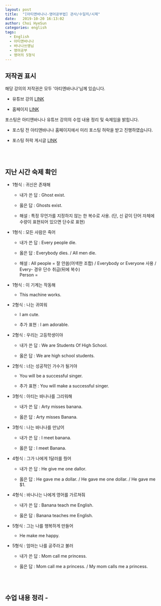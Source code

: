 ```yaml
---
layout: post
title:  "[아티앤바나나-영어공부법] 관사/수일치/시제"
date:   2019-10-20 16:13:02
author: Choi HyeSun
categories: english
tags:
  - English
  - 아티앤바나나
  - 바나나쓰앵님
  - 영어공부
  - 영어의 5형식
---
```


## 저작권 표시

해당 강의의 저작권은 모두 '아티엔바나나'님께 있습니다.

- 유튜브 강의 [LINK](https://www.youtube.com/watch?v=VJASJ5q0Pc4&list=PLAaYgDI-R1LzJeYkMLDilNpx95I5eUnPF)

- 홈페이지 [LINK](https://www.artyandbanana.com/)

포스팅은 아티앤바나나 유튜브 강의의 수업 내용 정리 및 숙제임을 밝힙니다.

- 포스팅 전 아티앤바나나 홈페이지에서 미리 포스팅 허락을 받고 진행하였습니다.

- 포스팅 허락 게시글 [LINK](https://www.artyandbanana.com/community/english/%EC%98%81%EC%96%B4-%EA%B0%95%EC%9D%98-%ED%8F%AC%EC%8A%A4%ED%8C%85/#post-417)

<br>
<br>

## 지난 시간 숙제 확인 

- 1형식 : 귀신은 존재해
  
  - 내가 쓴 답 : Ghost exist.
  
  - 옳은 답 : Ghosts exist.
  
  - 해설 : 특정 무언가를 지정하지 않는 한 복수로 사용. (단, 신 같이 단어 자체에 수량이 표현되어 있으면 단수로 표현)
  
- 1형식 : 모든 사람은 죽어
  
  - 내가 쓴 답 : Every people die.
  
  - 옳은 답 : Everybody dies. / All men die.
  
  - 해설 : All people = 잘 안씀(어색한 조합) / Everybody or Everyone 사용 / Every- 경우 단수 취급(뒤에 복수)
  <br> Person =  
  
- 1형식 : 이 기계는 작동해
  
  - This machine works.
  
- 2형식 : 나는 귀여워
  
  - I am cute.
  
  - 추가 표현 : I am adorable.
  
- 2형식 : 우리는 고등학생이야

  - 내가 쓴 답 : We are Students Of High School.
  
  - 옳은 답 : We are high school students.
  
- 2형식 : 너는 성공적인 가수가 될거야
  
  - You will be a successful singer.
  
  - 추가 표현 : You will make a successful singer.
  
- 3형식 : 아티는 바나나를 그리워해
  
  - 내가 쓴 답 : Arty misses banana.
  
  - 옳은 답 : Arty misses Banana.
  
- 3형식 : 나는 바나나를 만났어
  
  - 내가 쓴 답 : I meet banana.
  
  - 옳은 답 : I meet Banana.
  
- 4형식 : 그가 나에게 1달러를 줬어

  - 내가 쓴 답 : He give me one dallor.

  - 옳은 답 : He gave me a dollar. / He gave me one dollar. / He gave me $1.
  
- 4형식 : 바나나는 나에게 영어를 가르쳐줘
  
  - 내가 쓴 답 : Banana teach me English.
  
  - 옳은 답 : Banana teaches me English.
  
- 5형식 : 그는 나를 행복하게 만들어
  
  - He make me happy.
  
- 5형식 : 엄마는 나를 공주라고 불러
  
  - 내가 쓴 답 : Mom call me princess.
  
  - 옳은 답 : Mom call me a princess. / My mom calls me a princess.



<br>
<br>

## 수업 내용 정리 -
